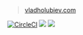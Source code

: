 > [vladholubiev.com](vladholubiev.com)

[![CircleCI](https://img.shields.io/circleci/project/github/vladgolubev/vladholubiev.com.svg)](https://circleci.com/gh/vladgolubev/vladholubiev.com)
![](https://img.shields.io/badge/infrastructure-terraform-5C4EE5.svg)
![](https://img.shields.io/badge/hosted%20on-aws%20s3-f58534.svg)
